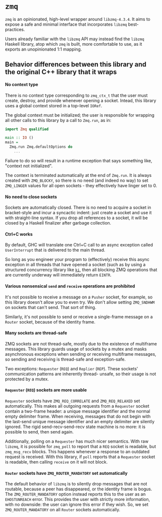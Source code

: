 # `zmq`

`zmq` is an opinionated, high-level wrapper around `libzmq-4.3.4`. It aims to expose a safe and minimal interface that
incorporates `libzmq` best-practices.

Users already familiar with the `libzmq` API may instead find the `libzmq` Haskell library, atop which `zmq` is built,
more comfortable to use, as it exports an unopinionated 1:1 mapping.

## Behavior differences between this library and the original C++ library that it wraps

#### No context type

There is no context type corresponding to `zmq_ctx_t` that the user must create, destroy, and provide whenever opening a
socket. Intead, this library uses a global context stored in a top-level `IORef`.

The global context must be initialized; the user is responsible for wrapping all other calls to this library by a call
to `Zmq.run`, as in:

```haskell
import Zmq qualified

main :: IO ()
main =
  Zmq.run Zmq.defaultOptions do
    ...
```

Failure to do so will result in a runtime exception that says something like, "context not initialized".

The context is terminated automatically at the end of `Zmq.run`. It is always created with `ZMQ_BLOCKY`, so there is no
need (and indeed no way) to set `ZMQ_LINGER` values for all open sockets - they effectively have linger set to 0.

#### No need to close sockets

Sockets are automatically closed. There is no need to acquire a socket in bracket-style and incur a syncactic indent:
just create a socket and use it with straight-line syntax. If you drop all references to a socket, it will be closed by
a Haskell finalizer after garbage collection.

#### Ctrl+C works

By default, GHC will translate one Ctrl+C call to an async exception called `UserInterrupt` that is delivered to the
main thread.

So long as you engineer your program to (effectively) receive this async exception in all threads that have opened a
socket (such as by using a structured concurrency library like [`ki`](https://hackage.haskell.org/package/ki), then all
blocking ZMQ operations that are currently underway will immediately return `EINTR`.

#### Various nonsensical `send` and `receive` operations are prohibited

It's not possible to receive a message on a `Pusher` socket, for example, so this library doesn't allow you to even try.
We don't allow setting `ZMQ_SNDHWM` on sockets that can't send. That sort of thing.

Similarly, it's not possible to send or receive a single-frame message on a `Router` socket, because of the identity
frame.

#### Many sockets are thread-safe

ZMQ sockets are not thread-safe, mostly due to the existence of multiframe messages. This library guards usage
of sockets by a mutex and masks asynchronous exceptions when sending or receiving multiframe messages, so sending and
receiving is thread-safe and exception-safe.

Two exceptions: `Requester` (`REQ`) and `Replier` (`REP`). These sockets' communication patterns are inherently thread-
unsafe, so their usage is not protected by a mutex.

#### `Requester` (`REQ`) sockets are more usable

`Requester` sockets have `ZMQ_REQ_CORRELATE` and `ZMQ_REQ_RELAXED` set automatically. This makes all outgoing requests
from a `Requester` socket contain a two-frame header: a unique message identifier and the normal empty delimiter frame.
When receiving, messages that do not begin with the last-send unique message identifier and an empty delimiter are
silently ignored. The rigid send-recv-send-recv state machine is no more: it is possible to send, then send again.

Additionally, polling on a `Requester` has much nicer semantics. With raw `libzmq`, it is possible for `zmq_poll` to
report that a `REQ` socket is readable, but `zmq_msg_recv` blocks. This happens whenever a response to an outdated
request is received. With this library, if `poll` reports that a `Requester` socket is readable, then calling `receive`
on it will not block.

#### `Router` sockets have `ZMQ_ROUTER_MANDATORY` set automatically

The default behavior of `libzmq` is to silently drop messages that are not routable, because a peer has disappeared, or
the identity frame is bogus. The `ZMQ_ROUTER_MANDATORY` option instead reports this to the user as an `EHOSTUNREACH`
error. This provides the user with strictly more information, with no downside: the user can ignore this error if they
wish. So, we set `ZMQ_ROUTER_MANDATORY` on all `Router` sockets automatically.

